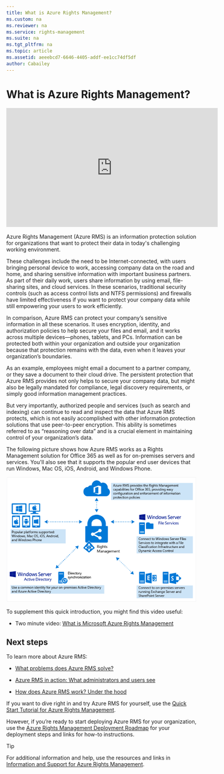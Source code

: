 ```yaml
---
title: What is Azure Rights Management?
ms.custom: na
ms.reviewer: na
ms.service: rights-management
ms.suite: na
ms.tgt_pltfrm: na
ms.topic: article
ms.assetid: aeeebcd7-6646-4405-addf-ee1cc74df5df
author: Cabailey
---
```

# What is Azure Rights Management?

<iframe width="560" height="315" src="https://www.youtube.com/embed/TjqPhUE1hJQ" frameborder="0" allowfullscreen></iframe>

Azure Rights Management (Azure RMS) is an information protection solution for organizations that want to protect their data in today's challenging working environment.

These challenges include the need to be Internet-connected, with users bringing personal device to work, accessing company data on the road and home, and sharing sensitive information with important business partners. As part of their daily work, users share information by using email, file-sharing sites, and cloud services. In these scenarios, traditional security controls (such as access control lists and NTFS permissions) and firewalls have limited effectiveness if you want to protect your company data while still empowering your users to work efficiently.

In comparison, Azure RMS can protect your company’s sensitive information in all these scenarios. It uses encryption, identity, and authorization policies to help secure your files and email, and it works across multiple devices—phones, tablets, and PCs. Information can be protected both within your organization and outside your organization because that protection remains with the data, even when it leaves your organization’s boundaries. 

As an example, employees might email a document to a partner company, or they save a document to their cloud drive. The persistent protection that Azure RMS provides not only helps to secure your company data, but might also be legally mandated for compliance, legal discovery requirements, or simply good information management practices.

But very importantly, authorized people and services (such as search and indexing) can continue to read and inspect the data that Azure RMS protects, which is not easily accomplished with other information protection solutions that use peer-to-peer encryption. This ability is sometimes referred to as “reasoning over data” and is a crucial element in maintaining control of your organization’s data.

The following picture shows how Azure RMS works as a Rights Management solution for Office 365 as well as for on-premises servers and services. You'll also see that it supports the popular end user devices that run Windows, Mac OS, iOS, Android, and Windows Phone.

![](../media/AzRMS_elements.png)

To supplement this quick introduction, you might find this video useful:

-   Two minute video: [What is Microsoft Azure Rights Management](http://technet.microsoft.com/dn833005.aspx)


## Next steps

To learn more about Azure RMS:

-   [What problems does Azure RMS solve?](azure-rms-problems-it-solves.md)

-   [Azure RMS in action: What administrators and users see](what-do-admins-users-see.md)

-   [How does Azure RMS work? Under the hood](how-does-it-work.md)



If you want to dive right in and try Azure RMS for yourself, use the [Quick Start Tutorial for Azure Rights Management](quick-start-tutorial-for-azure-rights-management.md).

However, if you’re ready to start deploying Azure RMS for your organization, use the [Azure Rights Management Deployment Roadmap](azure-rights-management-deployment-roadmap.md) for your deployment steps and links for how-to instructions.

> [!TIP]
> For additional information and help, use the resources and links in [Information and Support for Azure Rights Management](information-and-support-for-azure-rights-management.md).



